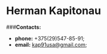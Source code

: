 # Herman Kapitonau

###**Contacts:**
* **phone:** +375(29)547-85-91;
* **email:** kap91usa@gmail.com;